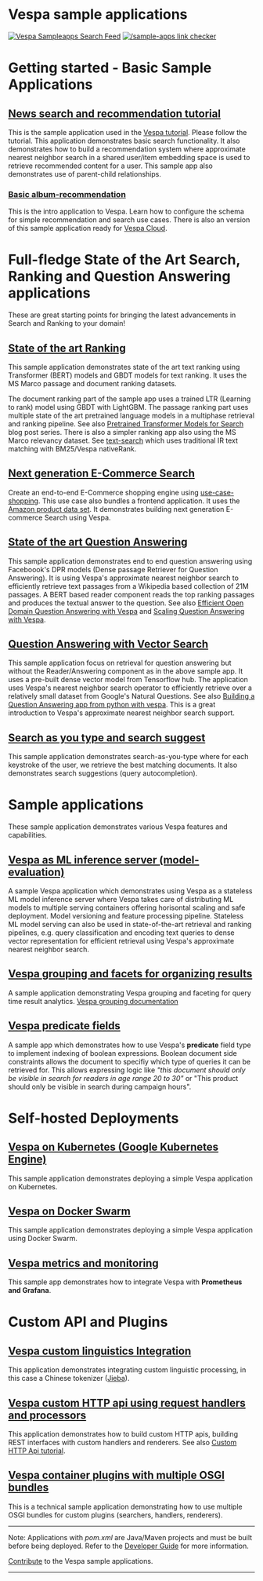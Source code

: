 <!-- Copyright Verizon Media. Licensed under the terms of the Apache 2.0 license. See LICENSE in the project root. -->
# Vespa sample applications
[![Vespa Sampleapps Search Feed](https://github.com/vespa-engine/sample-apps/actions/workflows/feed.yml/badge.svg)](https://github.com/vespa-engine/sample-apps/actions/workflows/feed.yml)
[![/sample-apps link checker](https://cd.screwdriver.cd/pipelines/7038/link-checker-sample-apps/badge)](https://cd.screwdriver.cd/pipelines/7038/)



# Getting started - Basic Sample Applications

## [News search and recommendation tutorial](news)

This is the sample application used in the [Vespa tutorial](https://docs.vespa.ai/en/tutorials/news-1-getting-started.html). Please follow the tutorial. This application demonstrates basic search functionality. It also demonstrates how to build a recommendation system where approximate nearest neighbor search in a shared user/item embedding space is used to retrieve recommended content for a user. This sample app also demonstrates use of parent-child relationships. 

### [Basic album-recommendation](album-recommendation-selfhosted)

This is the intro application to Vespa. Learn how to configure the schema for simple recommendation and search use cases.
There is also an version of this sample application ready for [Vespa Cloud](vespa-cloud/album-recommendation).

# Full-fledge State of the Art Search, Ranking and Question Answering applications

These are great starting points for bringing the latest advancements in Search and Ranking to your domain!

## [State of the art Ranking](https://github.com/vespa-engine/sample-apps/tree/master/msmarco-ranking)

This sample application demonstrates state of the art text ranking using Transformer (BERT) models and GBDT models for text ranking. It uses the MS Marco passage and document ranking datasets. 

The document ranking part of the sample app uses a trained LTR (Learning to rank) model using GBDT with LightGBM. The passage ranking part uses multiple state of the art pretrained language models in a multiphase retrieval and ranking pipeline. See also [Pretrained Transformer Models for Search](https://blog.vespa.ai/pretrained-transformer-language-models-for-search-part-1/) blog post series.  There is also a simpler ranking app also using the MS Marco relevancy dataset. See [text-search](text-search) which uses traditional IR text matching with BM25/Vespa nativeRank. 

## [Next generation E-Commerce Search](use-case-shopping)

Create an end-to-end E-Commerce shopping engine using [use-case-shopping](use-case-shopping). This use case also bundles a frontend application. It uses the  [Amazon product data set](http://jmcauley.ucsd.edu/data/amazon/links.html). It demonstrates building next generation E-commerce Search using Vespa. 

## [State of the art Question Answering](dense-passage-retrieval-with-ann)

This sample application demonstrates end to end question answering using Faceboook's DPR models (Dense passage Retriever for Question Answering). It is using Vespa's approximate nearest neighbor search to efficiently retrieve text passages from a Wikipedia based collection of 21M passages. A BERT based reader component reads the top ranking passages and produces the textual answer to the question.  See also [Efficient Open Domain Question Answering with Vespa](https://blog.vespa.ai/efficient-open-domain-question-answering-on-vespa/) and [Scaling Question Answering with Vespa](https://blog.vespa.ai/from-research-to-production-scaling-a-state-of-the-art-machine-learning-system/).

## [Question Answering with Vector Search](semantic-qa-retrieval)

This sample application focus on retrieval for question answering but without the Reader/Answering component as in the above sample app. It uses a pre-built dense vector model from Tensorflow hub. The application uses Vespa's nearest neighbor search operator to efficiently retrieve over a  relatively small dataset from Google's Natural Questions. See also [Building a Question Answering app from python with vespa](https://blog.vespa.ai/build-qa-app-from-python-with-vespa/). This is a great introduction to Vespa's approximate nearest neighbor search support. 

## [Search as you type and search suggest](incremental-search)

This sample application demonstrates search-as-you-type where for each keystroke of the user, we retrieve the best matching documents. It also demonstrates search suggestions (query autocompletion). 

# Sample applications

These sample application demonstrates various Vespa features and capabilities. 

## [Vespa as ML inference server (model-evaluation)](model-evaluation)

A sample Vespa application which demonstrates using Vespa as a stateless ML model inference server where Vespa takes care of distributing ML models to multiple serving containers offering horisontal scaling and safe deployment. Model versioning and feature processing pipeline. Stateless ML model serving can also be used in state-of-the-art retrieval and ranking pipelines, e.g. query classification and encoding text queries to dense vector representation for efficient retrieval using Vespa's approximate nearest neighbor search. 

## [Vespa grouping and facets for organizing results ](part-purchases-demo)

A sample application demonstrating Vespa grouping and faceting for query time result analytics. [Vespa grouping documentation](https://docs.vespa.ai/en/grouping.html)

## [Vespa predicate fields](boolean-search)

A sample app which demonstrates how to use Vespa's **predicate** field type to implement indexing of boolean expressions.
Boolean document side constraints allows the document to specifiy which type of queries it can be retrieved for. This allows expressing logic like _"this document should only be visible in search for readers in age range 20 to 30"_ or "This product should only be visible in search during campaign hours". 

# Self-hosted Deployments

## [Vespa on Kubernetes (Google Kubernetes Engine)](basic-search-on-gke)

This sample application demonstrates deploying a simple Vespa application on Kubernetes.  

## [Vespa on Docker Swarm](basic-search-on-docker-swarm)

This sample application demonstrates deploying a simple Vespa application using Docker Swarm.

## [Vespa metrics and monitoring](album-recommendation-monitoring)

This sample app demonstrates how to integrate Vespa with **Prometheus and Grafana**.

# Custom API and Plugins

## [Vespa custom linguistics Integration](vespa-chinese-linguistics)

This application demonstrates integrating custom linguistic processing, in this case a Chinese tokenizer ([Jieba](https://github.com/fxsjy/jieba)).

## [Vespa custom HTTP api using request handlers and processors](http-api-using-request-handlers-and-processors)

This application demonstrates how to build custom HTTP apis, building REST interfaces with custom handlers and renderers. See also [Custom HTTP Api tutorial](https://docs.vespa.ai/en/jdisc/http-api-tutorial.html).

## [Vespa container plugins with multiple OSGI bundles](multiple-bundles)

This is a technical sample application demonstrating how to use multiple OSGI bundles for custom plugins (searchers, handlers, renderers). 





<!--
[travis](travis)
[part-purchases-demo](part-purchases-demo): A sample Vespa application to assist with with learning how to group according to the [Grouping Guide](https://docs.vespa.ai/en/grouping.html).
[generic-request-processing](generic-request-processing)
http-api-using-*
-->

----

Note: Applications with _pom.xml_ are Java/Maven projects and must be built before being deployed. Refer to the [Developer Guide](https://docs.vespa.ai/en/developer-guide.html) for more information.

[Contribute](https://github.com/vespa-engine/vespa/blob/master/CONTRIBUTING.md) to the Vespa sample applications.

----
